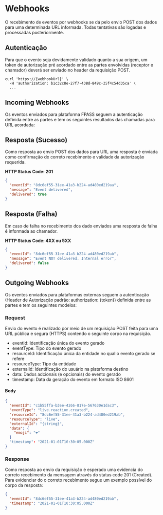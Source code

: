 # Webhooks

O recebimento de eventos por webhooks se dá pelo envio POST dos dados para uma determinada URL informada. Todas tentativas são logadas e processadas posteriormente.

## Autenticação
Para que o evento seja devidamente validado quanto a sua origem, um token de autorização pré acordado entre as partes envolvidas (receptor e chamador) deverá ser enviado no header da requisição POST.

```curl
curl 'https://{webhookUrl}' \
  -H 'authorization: b1c32c8e-27f7-438d-849c-35f4c54d35ca' \
  ...
```

## Incoming Webhooks
Os eventos enviados para plataforma FPASS seguem a autenticação definida entre as partes e tem os seguintes resultados das chamadas para URL acordada:

## Resposta (Sucesso)
Como resposta ao envio POST dos dados para URL uma resposta é enviada como confirmação do correto recebimento e validade da autorização requerida.

**HTTP Status Code: 201**
```json
{
  "eventId": "8dc6ef55-31ee-41a3-b224-ad480ed219aa",
  "message": "Event delivered",
  "delivered": true
}
```

## Resposta (Falha)
Em caso de falha no recebimento dos dado enviados uma resposta de falha é informada ao chamador.

**HTTP Status Code: 4XX ou 5XX**
```json
{
  "eventId": "8dc6ef55-31ee-41a3-b224-ad480ed219ab",
  "message": "Event NOT delivered. Internal error",
  "delivered": false
}
```

## Outgoing Webhooks
Os eventos enviados para plataformas externas seguem a autenticação (Header de Autorização padrão: authorization: {token}) definida entre as partes e tem os seguintes modelos:

### Request
Envio do evento é realizado por meio de um requisição POST feita para uma URL pública e segura (HTTPS) contendo o seguinte corpo na requisição.

* eventId: Identificação única do evento gerado
* eventType: Tipo do evento gerado
* resourceId: Identificação única da entidade no qual o evento gerado se refere
* resourceType: Tipo da entidade
* externalId: Identificação do usuário na plataforma destino
* data: Dados adcionais (e opcionais) do evento gerado
* timestamp: Data da geração do evento em formato ISO 8601

#### Body
```json
{
  "eventId": "c1b55ffa-b3ee-4266-817e-567630e1dac3",
  "eventType": "live.reaction.created",
  "resourceId": "8dc6ef55-31ee-41a3-b224-ad480ed219ab",
  "resourceType": "live",
  "externalId": "{string}",
  "data": {
    "emoji": "❤️"
  }
  "timestamp": "2021-01-01T10:30:05.000Z"
}
```

### Response
Como resposta ao envio da requisição é esperado uma evidencia do correto recebimento da mensagem através do status code 201 (Created).
Para evidenciar do o correto recebimento segue um exemplo possível do corpo da resposta:

```json
{
  "eventId": "8dc6ef55-31ee-41a3-b224-ad480ed219ab",
  "timestamp": "2021-01-01T10:30:05.000Z"
}
```

